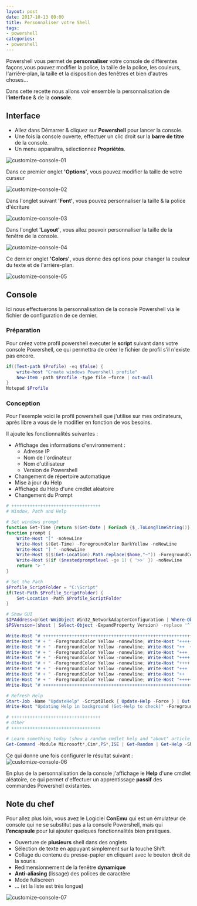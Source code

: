 ```yaml
---
layout: post
date: 2017-10-13 00:00
title: Personnaliser votre Shell
tags:
- powershell
categories:
- powershell
---
```


Powershell vous permet de **personnaliser** votre console de différentes façons,vous pouvez modifier la police, la taille de la police, les couleurs, l'arrière-plan, la taille et la disposition des fenêtres et bien d'autres choses...

Dans cette recette nous allons voir ensemble la personnalisation de l'**interface** & de la **console**.

<!--more-->

## Interface

* Allez dans Démarrer & cliquez sur **Powershell** pour lancer la console.
* Une fois la console ouverte, effectuer un clic droit sur la **barre de titre** de la console.
* Un menu apparaîtra, sélectionnez **Propriétés**.

![customize-console-01](/assets/img/2017/powershell/customize-console-01.png)

Dans ce premier onglet **'Options'**, vous pouvez modifier la taille de votre curseur

![customize-console-02](/assets/img/2017/powershell/customize-console-02.png)

Dans l'onglet suivant **'Font'**, vous pouvez personnaliser la taille & la police d'écriture

![customize-console-03](/assets/img/2017/powershell/customize-console-03.png)

Dans l'onglet **'Layout'**, vous allez pouvoir personnaliser la taille de la fenêtre de la console.

![customize-console-04](/assets/img/2017/powershell/customize-console-04.png)

Ce dernier onglet **'Colors'**, vous donne des options pour changer la couleur du texte et de l'arrière-plan.

![customize-console-05](/assets/img/2017/powershell/customize-console-05.png)

## Console

Ici nous effectuerons la personnalisation de la console Powershell via le fichier de configuration de ce dernier.

### Préparation

Pour créez votre profil powershell executer le **script** suivant dans votre console Powershell, ce qui permettra de créer le fichier de profil s’il n'existe pas encore.

``` powershell
if((Test-path $Profile) -eq $false) {
    write-host "Create windows Powershell profile"
    New-Item -path $Profile -type file –force | out-null
}
Notepad $Profile
```

### Conception

Pour l'exemple voici le profil powershell que j'utilise sur mes ordinateurs, après libre a vous de le modifier en fonction de vos besoins.

Il ajoute les fonctionnalités suivantes :

* Affichage des informations d'environnement :
  * Adresse IP
  * Nom de l'ordinateur
  * Nom d'utilisateur
  * Version de Powershell
* Changement de répertoire automatique
* Mise à jour du Help
* Affichage du Help d'une cmdlet aléatoire
* Changement du Prompt

``` powershell
# ++++++++++++++++++++++++++++++++++
# Window, Path and Help

# Set windows prompt
function Get-Time {return $(Get-Date | ForEach {$_.ToLongTimeString()})}
function prompt {
    Write-Host "[" -noNewLine
    Write-Host $(Get-Time) -ForegroundColor DarkYellow -noNewLine
    Write-Host "] " -noNewLine
    Write-Host $($(Get-Location).Path.replace($home,"~")) -ForegroundColor DarkGreen -noNewLine
    Write-Host $(if ($nestedpromptlevel -ge 1) { '>>' }) -noNewLine
    return "> "
}

# Set the Path
$Profile_ScriptFolder = "C:\Script"
if(Test-Path $Profile_ScriptFolder) {
    Set-Location -Path $Profile_ScriptFolder
}

# Show GUI
$IPAddress=@(Get-WmiObject Win32_NetworkAdapterConfiguration | Where-Object {$_.DefaultIpGateway})[0].IPAddress[0]
$PSVersion=($host | Select-Object -ExpandProperty Version) -replace '^.+@\s'

Write-Host "# ++++++++++++++++++++++++++++++++++++++++++++++++++++++++++++++++" -ForegroundColor Yellow
Write-Host "# + " -ForegroundColor Yellow -nonewline; Write-Host "++++++++++"
Write-Host "# + " -ForegroundColor Yellow -nonewline; Write-Host "++  ++++++`tHi $($env:UserName)!"
Write-Host "# + " -ForegroundColor Yellow -nonewline; Write-Host "+++  +++++"
Write-Host "# + " -ForegroundColor Yellow -nonewline; Write-Host "++++  ++++`tComputerName`t`t" -nonewline; Write-Host $($env:COMPUTERNAME)
Write-Host "# + " -ForegroundColor Yellow -nonewline; Write-Host "++++  ++++`tIP Address`t`t" -nonewline; Write-Host $IPAddress
Write-Host "# + " -ForegroundColor Yellow -nonewline; Write-Host "+++  +++++`tUserName`t`t" -nonewline; Write-Host $env:UserDomain\$env:UserName
Write-Host "# + " -ForegroundColor Yellow -nonewline; Write-Host "++      ++`tPowerShell `t`t" -nonewline; Write-Host $PSVersion
Write-Host "# + " -ForegroundColor Yellow -nonewline; Write-Host "++++++++++"
Write-Host "# +++++++++++++++++++++++++++++++++++++++++++++++++++++++++++++++++`n" -ForegroundColor Yello

# Refresh Help
Start-Job -Name "UpdateHelp" -ScriptBlock { Update-Help -Force } | Out-null
Write-Host "Updating Help in background (Get-Help to check)" -ForegroundColor 'DarkGray'

# ++++++++++++++++++++++++++++++++++
# Other
# ++++++++++++++++++++++++++++++++++

# Learn something today (show a random cmdlet help and "about" article
Get-Command -Module Microsoft*,Cim*,PS*,ISE | Get-Random | Get-Help -ShowWindow
```

Ce qui donne une fois configurer le résultat suivant :
![customize-console-06](//assets/img/2017/powershell/customize-console-06.png#center)

En plus de la personnalisation de la console j'affichage le **Help** d'une cmdlet aléatoire, ce qui permet d'effectuer un apprentissage **passif** des commandes Powershell existantes.

## Note du chef

Pour allez plus loin, vous avez le Logiciel **ConEmu** qui est un émulateur de console qui ne se substitut pas a la console Powershell, mais qui **l’encapsule** pour lui ajouter quelques fonctionnalités bien pratiques.

* Ouverture de **plusieurs** shell dans des onglets
* Sélection de texte en appuyant simplement sur la touche Shift
* Collage du contenu du presse-papier en cliquant avec le bouton droit de la souris.
* Redimensionnement de la fenêtre **dynamique**
* **Anti-aliasing** (lissage) des polices de caractère
* Mode fullscreen
* … (et la liste est très longue)

![customize-console-07](/assets/img/2017/powershell/customize-console-07.png#center)